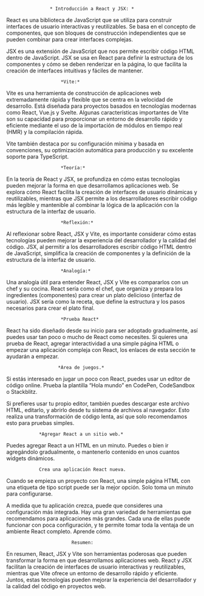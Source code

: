                     * Introducción a React y JSX: *

React es una biblioteca de JavaScript que se utiliza para construir interfaces de usuario interactivas y reutilizables. Se basa en el concepto de componentes, que son bloques de construcción independientes que se pueden combinar para crear interfaces complejas.

JSX es una extensión de JavaScript que nos permite escribir código HTML dentro de JavaScript. JSX se usa en React para definir la estructura de los componentes y cómo se deben renderizar en la página, lo que facilita la creación de interfaces intuitivas y fáciles de mantener.

                        *Vite:*

Vite es una herramienta de construcción de aplicaciones web extremadamente rápida y flexible que se centra en la velocidad de desarrollo. Está diseñada para proyectos basados en tecnologías modernas como React, Vue.js y Svelte.
Algunas características importantes de Vite son su capacidad para proporcionar un entorno de desarrollo rápido y eficiente mediante el uso de la importación de módulos en tiempo real (HMR) y la compilación rápida.

Vite también destaca por su configuración mínima y basada en convenciones, su optimización automática para producción y su excelente soporte para TypeScript.

                        *Teoría:*

En la teoría de React y JSX, se profundiza en cómo estas tecnologías pueden mejorar la forma en que desarrollamos aplicaciones web. Se explora cómo React facilita la creación de interfaces de usuario dinámicas y reutilizables, mientras que JSX permite a los desarrolladores escribir código más legible y mantenible al combinar la lógica de la aplicación con la estructura de la interfaz de usuario.

                        *Reflexión:*

Al reflexionar sobre React, JSX y Vite, es importante considerar cómo estas tecnologías pueden mejorar la experiencia del desarrollador y la calidad del código. JSX, al permitir a los desarrolladores escribir código HTML dentro de JavaScript, simplifica la creación de componentes y la definición de la estructura de la interfaz de usuario.

                        *Analogía:*

Una analogía útil para entender React, JSX y Vite es compararlos con un chef y su cocina. React sería como el chef, que organiza y prepara los ingredientes (componentes) para crear un plato delicioso (interfaz de usuario). JSX sería como la receta, que define la estructura y los pasos necesarios para crear el plato final.

                        *Prueba React*

React ha sido diseñado desde su inicio para ser adoptado gradualmente, así puedes usar tan poco o mucho de React como necesites. Si quieres una prueba de React, agregar interactividad a una simple página HTML o empezar una aplicación compleja con React, los enlaces de esta sección te ayudarán a empezar.

                       *Área de juegos.*

Si estás interesado en jugar un poco con React, puedes usar un editor de código online. Prueba la plantilla “Hola mundo” en CodePen, CodeSandbox o Stackblitz.

Si prefieres usar tu propio editor, también puedes descargar este archivo HTML, editarlo, y abrirlo desde tu sistema de archivos al navegador. Esto realiza una transformación de código lenta, así que solo recomendamos esto para pruebas simples.

                *Agregar React a un sitio web.*

Puedes agregar React a un HTML en un minuto. Puedes o bien ir agregándolo gradualmente, o mantenerlo contenido en unos cuantos widgets dinámicos.

                Crea una aplicación React nueva.

Cuando se empieza un proyecto con React, una simple página HTML con una etiqueta de tipo script puede ser la mejor opción. Solo toma un minuto para configurarse.

A medida que tu aplicación crezca, puede que consideres una configuración más integrada. Hay una gran variedad de herramientas que recomendamos para aplicaciones más grandes. Cada una de ellas puede funcionar con poca configuración, y te permite tomar toda la ventaja de un ambiente React completo. Aprende cómo.

                            Resumen:

En resumen, React, JSX y Vite son herramientas poderosas que pueden transformar la forma en que desarrollamos aplicaciones web. React y JSX facilitan la creación de interfaces de usuario interactivas y reutilizables, mientras que Vite ofrece un entorno de desarrollo rápido y eficiente. Juntos, estas tecnologías pueden mejorar la experiencia del desarrollador y la calidad del código en proyectos web.
